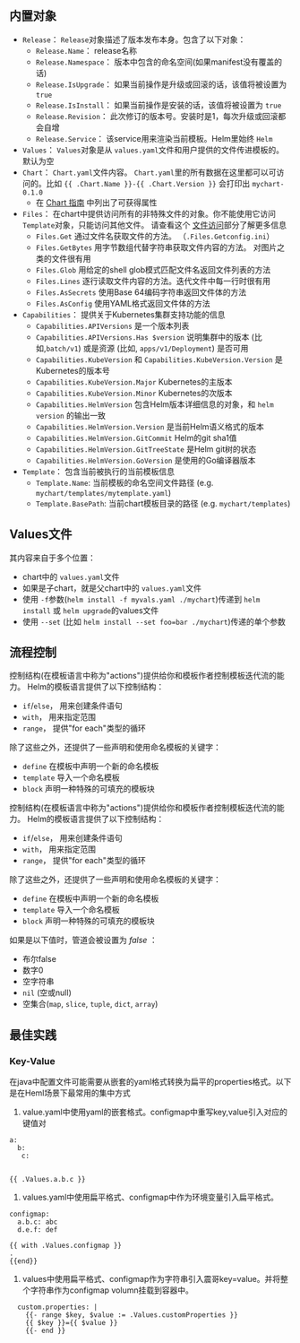 ## 内置对象

* `Release`： `Release`对象描述了版本发布本身。包含了以下对象：
  * `Release.Name`： release名称
  * `Release.Namespace`： 版本中包含的命名空间(如果manifest没有覆盖的话)
  * `Release.IsUpgrade`： 如果当前操作是升级或回滚的话，该值将被设置为 `true`
  * `Release.IsInstall`： 如果当前操作是安装的话，该值将被设置为 `true`
  * `Release.Revision`： 此次修订的版本号。安装时是1，每次升级或回滚都会自增
  * `Release.Service`： 该service用来渲染当前模板。Helm里始终 `Helm`
* `Values`： `Values`对象是从 `values.yaml`文件和用户提供的文件传进模板的。默认为空
* `Chart`： `Chart.yaml`文件内容。 `Chart.yaml`里的所有数据在这里都可以可访问的。比如 `{{ .Chart.Name }}-{{ .Chart.Version }}` 会打印出 `mychart-0.1.0`
  * 在 [Chart 指南](https://helm.sh/zh/docs/topics/charts#Chart-yaml-%e6%96%87%e4%bb%b6) 中列出了可获得属性
* `Files`： 在chart中提供访问所有的非特殊文件的对象。你不能使用它访问 `Template`对象，只能访问其他文件。 请查看这个 [文件访问](https://helm.sh/zh/docs/chart_template_guide/accessing_files)部分了解更多信息
  * `Files.Get` 通过文件名获取文件的方法。 （`.Files.Getconfig.ini`）
  * `Files.GetBytes` 用字节数组代替字符串获取文件内容的方法。 对图片之类的文件很有用
  * `Files.Glob` 用给定的shell glob模式匹配文件名返回文件列表的方法
  * `Files.Lines` 逐行读取文件内容的方法。迭代文件中每一行时很有用
  * `Files.AsSecrets` 使用Base 64编码字符串返回文件体的方法
  * `Files.AsConfig` 使用YAML格式返回文件体的方法
* `Capabilities`： 提供关于Kubernetes集群支持功能的信息
  * `Capabilities.APIVersions` 是一个版本列表
  * `Capabilities.APIVersions.Has $version` 说明集群中的版本 (比如,`batch/v1`) 或是资源 (比如, `apps/v1/Deployment`) 是否可用
  * `Capabilities.KubeVersion` 和 `Capabilities.KubeVersion.Version` 是Kubernetes的版本号
  * `Capabilities.KubeVersion.Major` Kubernetes的主版本
  * `Capabilities.KubeVersion.Minor` Kubernetes的次版本
  * `Capabilities.HelmVersion` 包含Helm版本详细信息的对象，和 `helm version` 的输出一致
  * `Capabilities.HelmVersion.Version` 是当前Helm语义格式的版本
  * `Capabilities.HelmVersion.GitCommit` Helm的git sha1值
  * `Capabilities.HelmVersion.GitTreeState` 是Helm git树的状态
  * `Capabilities.HelmVersion.GoVersion` 是使用的Go编译器版本
* `Template`： 包含当前被执行的当前模板信息
  * `Template.Name`: 当前模板的命名空间文件路径 (e.g. `mychart/templates/mytemplate.yaml`)
  * `Template.BasePath`: 当前chart模板目录的路径 (e.g. `mychart/templates`)

## Values文件

其内容来自于多个位置：

* chart中的 `values.yaml`文件
* 如果是子chart，就是父chart中的 `values.yaml`文件
* 使用 `-f`参数(`helm install -f myvals.yaml ./mychart`)传递到 `helm install` 或 `helm upgrade`的values文件
* 使用 `--set` (比如 `helm install --set foo=bar ./mychart`)传递的单个参数

## 流程控制

控制结构(在模板语言中称为"actions")提供给你和模板作者控制模板迭代流的能力。 Helm的模板语言提供了以下控制结构：

* `if`/`else`， 用来创建条件语句
* `with`， 用来指定范围
* `range`， 提供"for each"类型的循环

除了这些之外，还提供了一些声明和使用命名模板的关键字：

* `define` 在模板中声明一个新的命名模板
* `template` 导入一个命名模板
* `block` 声明一种特殊的可填充的模板块

控制结构(在模板语言中称为"actions")提供给你和模板作者控制模板迭代流的能力。 Helm的模板语言提供了以下控制结构：

* `if`/`else`， 用来创建条件语句
* `with`， 用来指定范围
* `range`， 提供"for each"类型的循环

除了这些之外，还提供了一些声明和使用命名模板的关键字：

* `define` 在模板中声明一个新的命名模板
* `template` 导入一个命名模板
* `block` 声明一种特殊的可填充的模板块

如果是以下值时，管道会被设置为  *false* ：

* 布尔false
* 数字0
* 空字符串
* `nil` (空或null)
* 空集合(`map`, `slice`, `tuple`, `dict`, `array`)

## 最佳实践

### Key-Value

在java中配置文件可能需要从嵌套的yaml格式转换为扁平的properties格式。以下是在Heml场景下最常用的集中方式

1. value.yaml中使用yaml的嵌套格式。configmap中重写key,value引入对应的键值对

```
a:
  b:
   c:


{{ .Values.a.b.c }}
```

1. values.yaml中使用扁平格式、configmap中作为环境变量引入扁平格式。

```
configmap:
  a.b.c: abc
  d.e.f: def

{{ with .Values.configmap }}
.
{{end}}

```

1. values中使用扁平格式、configmap作为字符串引入震哥key=value。并将整个字符串作为configmap volumn挂载到容器中。

```
  custom.properties: |
    {{- range $key, $value := .Values.customProperties }}
    {{ $key }}={{ $value }}
    {{- end }}
```
